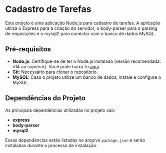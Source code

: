 # Cadastro de Tarefas

Este projeto é uma aplicação Node.js para cadastro de tarefas. A aplicação utiliza o Express para a criação do servidor, o body-parser para o parsing de requisições e o mysql2 para conectar com o banco de dados MySQL.

## Pré-requisitos

- **Node.js**: Certifique-se de ter o Node.js instalado (versão recomendada: v14 ou superior). Você pode baixá-lo [aqui](https://nodejs.org/).
- **Git**: Necessário para clonar o repositório.
- **MySQL**: Caso o projeto utilize um banco de dados, instale e configure o MySQL.

## Dependências do Projeto

As principais dependências utilizadas no projeto são:

- **express**
- **body-parser**
- **mysql2**

Essas dependências estão listadas no arquivo `package.json` e serão instaladas durante o processo de instalação.
